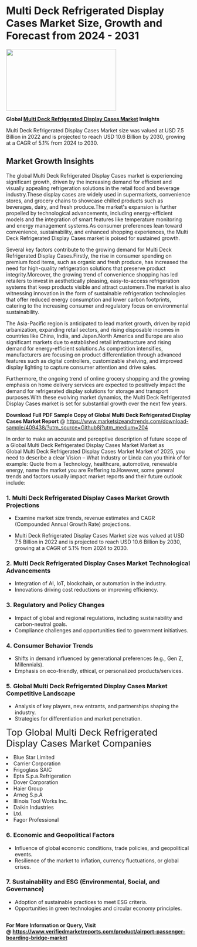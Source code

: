 <H1>Multi Deck Refrigerated Display Cases Market Size, Growth and Forecast from 2024 - 2031</H1><img class="aligncenter size-medium wp-image-584254" src="https://thirdeyenews.in/wp-content/uploads/2024/09/Global-Market-Research-300x168.jpeg" alt="" width="300" height="168" /><p><strong>Global&nbsp;<a href="https://www.marketsizeandtrends.com/download-sample/409438/?utm_source=Github8j?utm_medium=204">Multi Deck Refrigerated Display Cases Market</a> Insights</strong></p><p>Multi Deck Refrigerated Display Cases Market size was valued at USD 7.5 Billion in 2022 and is projected to reach USD 10.6 Billion by 2030, growing at a CAGR of 5.1% from 2024 to 2030.</p><p><h2>Market Growth Insights</h2> <p>The global Multi Deck Refrigerated Display Cases market is experiencing significant growth, driven by the increasing demand for efficient and visually appealing refrigeration solutions in the retail food and beverage industry.These display cases are widely used in supermarkets, convenience stores, and grocery chains to showcase chilled products such as beverages, dairy, and fresh produce.The market's expansion is further propelled by technological advancements, including energy-efficient models and the integration of smart features like temperature monitoring and energy management systems.As consumer preferences lean toward convenience, sustainability, and enhanced shopping experiences, the Multi Deck Refrigerated Display Cases market is poised for sustained growth.</p> <p>Several key factors contribute to the growing demand for Multi Deck Refrigerated Display Cases.Firstly, the rise in consumer spending on premium food items, such as organic and fresh produce, has increased the need for high-quality refrigeration solutions that preserve product integrity.Moreover, the growing trend of convenience shopping has led retailers to invest in aesthetically pleasing, easy-to-access refrigeration systems that keep products visible and attract customers.The market is also witnessing innovation in the form of sustainable refrigeration technologies that offer reduced energy consumption and lower carbon footprints, catering to the increasing consumer and regulatory focus on environmental sustainability.</p> <p>The Asia-Pacific region is anticipated to lead market growth, driven by rapid urbanization, expanding retail sectors, and rising disposable incomes in countries like China, India, and Japan.North America and Europe are also significant markets due to established retail infrastructure and rising demand for energy-efficient solutions.As competition intensifies, manufacturers are focusing on product differentiation through advanced features such as digital controllers, customizable shelving, and improved display lighting to capture consumer attention and drive sales.</p> <p>Furthermore, the ongoing trend of online grocery shopping and the growing emphasis on home delivery services are expected to positively impact the demand for refrigerated display solutions for storage and transport purposes.With these evolving market dynamics, the Multi Deck Refrigerated Display Cases market is set for substantial growth over the next few years.</p> <p><span class=""><strong>Download Full PDF Sample Copy of Global Multi Deck Refrigerated Display Cases Market Report</strong> @ <a href="https://www.marketsizeandtrends.com/download-sample/409438/?utm_source=Github8j?utm_medium=204" target="_blank">https://www.marketsizeandtrends.com/download-sample/409438/?utm_source=Github8j?utm_medium=204</a></span></p><p>In order to make an accurate and perceptive description of future scope of a Global&nbsp;Multi Deck Refrigerated Display Cases Market Market as Global&nbsp;Multi Deck Refrigerated Display Cases Market Market of 2025, you need to describe a clear Vision &ndash; What Industry or Linda can you think of for example: Quote from a Technology, healthcare, automotive, renewable energy, name the market you are Reffering to.However, some general trends and factors usually impact market reports and their future outlook include:</p><h3>1.&nbsp;<strong>Multi Deck Refrigerated Display Cases Market Growth Projections</strong></h3><ul><li>Examine market size trends, revenue estimates and CAGR (Compounded Annual Growth Rate) projections.</li><li><p>Multi Deck Refrigerated Display Cases Market size was valued at USD 7.5 Billion in 2022 and is projected to reach USD 10.6 Billion by 2030, growing at a CAGR of 5.1% from 2024 to 2030.</p></li></ul><h3>2.&nbsp;<strong>Multi Deck Refrigerated Display Cases Market Technological Advancements</strong></h3><ul><li>Integration of AI, IoT, blockchain, or automation in the industry.</li><li>Innovations driving cost reductions or improving efficiency.</li></ul><h3>3.&nbsp;<strong>Regulatory and Policy Changes</strong></h3><ul><li>Impact of global and regional regulations, including sustainability and carbon-neutral goals.</li><li>Compliance challenges and opportunities tied to government initiatives.</li></ul><h3>4.&nbsp;<strong>Consumer Behavior Trends</strong></h3><ul><li>Shifts in demand influenced by generational preferences (e.g., Gen Z, Millennials).</li><li>Emphasis on eco-friendly, ethical, or personalized products/services.</li></ul><h3>5.&nbsp;<strong>Global Multi Deck Refrigerated Display Cases Market Competitive Landscape</strong></h3><ul><li>Analysis of key players, new entrants, and partnerships shaping the industry.</li><li>Strategies for differentiation and market penetration.</li></ul><p data-pm-slice="1 1 []"><span style="color: inherit; font-family: inherit; font-size: 25px;">Top Global Multi Deck Refrigerated Display Cases Market Companies</span></p><div class="" data-test-id=""><p><li>Blue Star Limited</li><li> Carrier Corporation</li><li> Frigoglass SAIC</li><li> Epta S.p.a.Refrigeration</li><li> Dover Corporation</li><li> Haier Group</li><li> Arneg S.p.A</li><li> Illinois Tool Works Inc.</li><li> Daikin Industries</li><li> Ltd.</li><li> Fagor Professional</li></p></div><h3>6.&nbsp;<strong>Economic and Geopolitical Factors</strong></h3><ul><li>Influence of global economic conditions, trade policies, and geopolitical events.</li><li>Resilience of the market to inflation, currency fluctuations, or global crises.</li></ul><h3>7.&nbsp;<strong>Sustainability and ESG (Environmental, Social, and Governance)</strong></h3><ul><li>Adoption of sustainable practices to meet ESG criteria.</li><li>Opportunities in green technologies and circular economy principles.</li></ul><h2><strong style="font-size: 14px;">For More Information or Query, Visit @&nbsp;</strong><a style="background-color: #ffffff; font-size: 14px;" href="https://www.marketsizeandtrends.com/report/multi-deck-refrigerated-display-cases-market/" target="_blank">https://www.verifiedmarketreports.com/product/airport-passenger-boarding-bridge-market</a></h2>